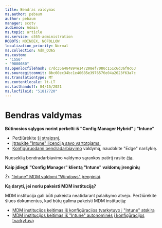 ```yaml
---
title: Bendras valdymas
ms.author: pebaum
author: pebaum
manager: scotv
audience: Admin
ms.topic: article
ms.service: o365-administration
ROBOTS: NOINDEX, NOFOLLOW
localization_priority: Normal
ms.collection: Adm_O365
ms.custom:
- "1556"
- "9000080"
ms.openlocfilehash: c7dc35a484894e147208ef7080c151c6d3af0c63
ms.sourcegitcommit: 8bc60ec34bc1e40685e3976576e04a2623f63a7c
ms.translationtype: MT
ms.contentlocale: lt-LT
ms.lasthandoff: 04/15/2021
ms.locfileid: "51817720"
---
```

# <a name="co-management"></a>Bendras valdymas

**Būtinosios sąlygos norint perkelti iš "Config Manager Hybrid" į "Intune"**

- Peržiūrėkite [šį straipsnį](https://docs.microsoft.com/mem/configmgr/mdm/understand/what-happened-to-hybrid).
- [Įtraukite "Intune" licenciją savo vartotojams.](https://docs.microsoft.com/mem/intune/fundamentals/licenses-assign)
- [Konfigūruodami bendradarbiavimo](https://www.microsoft.com/edge) valdymą, naudokite "Edge" naršyklę.

Nuoseklią bendradarbiavimo valdymo sąrankos patirtį rasite [čia](https://admin.microsoft.com/AdminPortal/Home?#/modernonboarding/comanagesetupguide).

**Kaip įdiegti "Config Manager" klientą "Intune" valdomų įrenginių**

Žr. ["Intune" MDM valdomi "Windows" įrenginiai](https://docs.microsoft.com/mem/configmgr/core/clients/deploy/deploy-clients-to-windows-computers#bkmk_mdm).

**Ką daryti, jei noriu pakeisti MDM instituciją?**

MDM institucija gali būti pakeista neatidarant palaikymo atvejo. Peržiūrėkite šiuos dokumentus, kad būtų galima pakeisti MDM instituciją:

- [MDM institucijos keitimas iš konfigūracijos tvarkytuvo į "Intune" atskirą](https://docs.microsoft.com/mem/configmgr/mdm/understand/what-happened-to-hybrid)
- [MDM institucijos keitimas iš "Intune" autonominės į konfigūracijos tvarkytuvą](https://docs.microsoft.com/mem/configmgr/mdm/understand/what-happened-to-hybrid)
